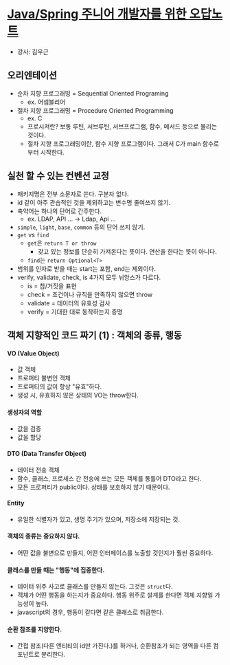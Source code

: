 # [Java/Spring 주니어 개발자를 위한 오답노트](https://www.inflearn.com/course/%EC%9E%90%EB%B0%94-%EC%8A%A4%ED%94%84%EB%A7%81-%EC%A3%BC%EB%8B%88%EC%96%B4-%EA%B0%9C%EB%B0%9C%EC%9E%90-%EC%98%A4%EB%8B%B5%EB%85%B8%ED%8A%B8)
- 강사: 김우근

## 오리엔테이션
- 순차 지향 프로그래밍 = Sequential Oriented Programing
  - ex. 어셈블리어
- 절차 지향 프로그래밍 = Procedure Oriented Programming
  - ex. C
  - 프로시져란? 보통 루틴, 서브루틴, 서브프로그램, 함수, 메서드 등으로 불리는 것이다.
  - 절차 지향 프로그래밍이란, 함수 지향 프로그램이다. 그래서 C가 main 함수로부터 시작한다.

## 실천 할 수 있는 컨벤션 교정
- 패키지명은 전부 소문자로 쓴다. 구분자 없다.
- id 같이 아주 관습적인 것을 제외하고는 변수명 줄여쓰지 않기.
- 축약어는 하나의 단어로 간주한다.
  - ex. LDAP, API ... -> Ldap, Api ...
- `simple`, `light`, `base`, `common` 등의 단어 쓰지 않기.
- `get` vs `find`
  - `get`은 `return T or throw`
    - 갖고 있는 정보를 단순히 가져온다는 뜻이다. 연산을 한다는 뜻이 아니다.
  - `find`는 `return Optional<T>`
- 범위를 인자로 받을 때는 start는 포함, end는 제외이다.
- verify, validate, check, is 4가지 모두 뉘앙스가 다르다.
  - is = 참/거짓을 표현
  - check = 조건이나 규칙을 만족하지 않으면 throw
  - validate = 데이터의 유효성 검사
  - verify = 기대한 대로 동작하는지 증명

## 객체 지향적인 코드 짜기 (1) : 객체의 종류, 행동
#### VO (Value Object)
- 값 객체
- 프로퍼티 불변인 객체
- 프로퍼티의 값이 항상 "유효"하다.
- 생성 시, 유효하지 않은 상태의 VO는 throw한다.

#### 생성자의 역할
- 값을 검증
- 값을 할당

#### DTO (Data Transfer Object)
- 데이터 전송 객체
- 함수, 클래스, 프로세스 간 전송에 쓰는 모든 객체를 통틀어 DTO라고 한다.
- 모든 프로퍼티가 public이다. 상태를 보호하지 않기 때문이다.

#### Entity
- 유일한 식별자가 있고, 생명 주기가 있으며, 저장소에 저장되는 것.

#### 객체의 종류는 중요하지 않다.
- 어떤 값을 불변으로 만들지, 어떤 인터페이스를 노출할 것인지가 훨씬 중요하다.

#### 클래스를 만들 때는 "행동"에 집중한다.
- 데이터 위주 사고로 클래스를 만들지 않는다. 그것은 `struct`다.
- 객체가 어떤 행동을 하는지가 중요하다. 행동 위주로 설계를 한다면 객체 지향일 가능성이 높다.
- javascript의 경우, 행동이 같다면 같은 클래스로 취급한다.

#### 순환 참조를 지양한다.
- 간접 참조(다른 엔티티의 id만 가진다.)를 하거나, 순환참조가 되는 영역을 다른 컴포넌트로 분리한다.
